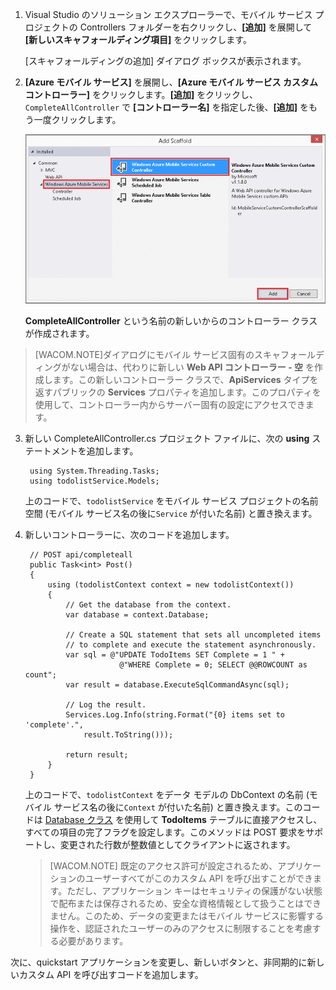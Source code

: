 

1. Visual Studio のソリューション エクスプローラーで、モバイル サービス プロジェクトの Controllers フォルダーを右クリックし、**[追加]** を展開して **[新しいスキャフォールディング項目]** をクリックします。

	[スキャフォールディングの追加] ダイアログ ボックスが表示されます。

2. **[Azure モバイル サービス]** を展開し、**[Azure モバイル サービス カスタム コントローラー]** をクリックします。**[追加]** をクリックし、`CompleteAllController` で **[コントローラー名]** を指定した後、**[追加]** をもう一度クリックします。

	![](./media/mobile-services-dotnet-backend-create-custom-api/add-custom-api-controller.png)

	**CompleteAllController** という名前の新しいからのコントローラー クラスが作成されます。

>[WACOM.NOTE]ダイアログにモバイル サービス固有のスキャフォールディングがない場合は、代わりに新しい **Web API コントローラー - 空** を作成します。この新しいコントローラー クラスで、**ApiServices** タイプを返すパブリックの **Services** プロパティを追加します。このプロパティを使用して、コントローラー内からサーバー固有の設定にアクセスできます。

3. 新しい CompleteAllController.cs プロジェクト ファイルに、次の **using** ステートメントを追加します。

		using System.Threading.Tasks;
		using todolistService.Models;

	上のコードで、`todolistService` をモバイル サービス プロジェクトの名前空間 (モバイル サービス名の後に`Service` が付いた名前) と置き換えます。

4. 新しいコントローラーに、次のコードを追加します。

	    // POST api/completeall        
        public Task<int> Post()
        {
            using (todolistContext context = new todolistContext())
            {
                // Get the database from the context.
                var database = context.Database;

                // Create a SQL statement that sets all uncompleted items
                // to complete and execute the statement asynchronously.
                var sql = @"UPDATE TodoItems SET Complete = 1 " +
                            @"WHERE Complete = 0; SELECT @@ROWCOUNT as count";
                var result = database.ExecuteSqlCommandAsync(sql);

                // Log the result.
                Services.Log.Info(string.Format("{0} items set to 'complete'.", 
                    result.ToString()));
                
                return result;
            }
        }

	上のコードで、`todolistContext` をデータ モデルの DbContext の名前 (モバイル サービス名の後に`Context` が付いた名前) と置き換えます。このコードは [Database クラス](http://msdn.microsoft.com/ja-jp/library/system.data.entity.database(v=vs.113).aspx) を使用して **TodoItems** テーブルに直接アクセスし、すべての項目の完了フラグを設定します。このメソッドは POST 要求をサポートし、変更された行数が整数値としてクライアントに返されます。

	> [WACOM.NOTE] 既定のアクセス許可が設定されるため、アプリケーションのユーザーすべてがこのカスタム API を呼び出すことができます。ただし、アプリケーション キーはセキュリティの保護がない状態で配布または保存されるため、安全な資格情報として扱うことはできません。このため、データの変更またはモバイル サービスに影響する操作を、認証されたユーザーのみのアクセスに制限することを考慮する必要があります。

次に、quickstart アプリケーションを変更し、新しいボタンと、非同期的に新しいカスタム API を呼び出すコードを追加します。


